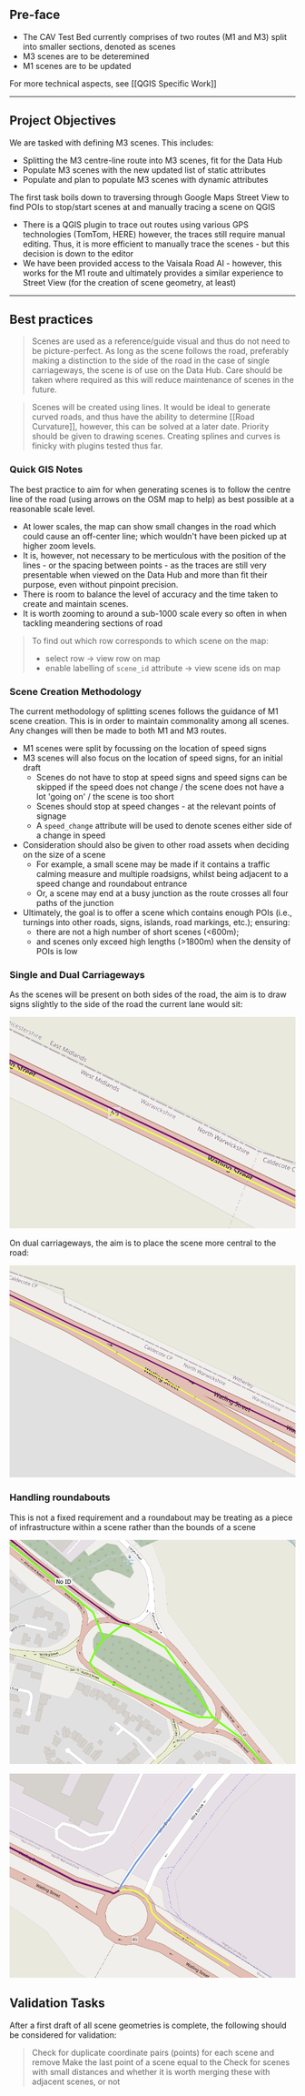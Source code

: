 ## Pre-face
- The CAV Test Bed currently comprises of two routes (M1 and M3) split into smaller sections, denoted as scenes
- M3 scenes are to be deteremined
- M1 scenes are to be updated

For more technical aspects, see [[QGIS Specific Work]]

---

## Project Objectives
We are tasked with defining M3 scenes. This includes:
- Splitting the M3 centre-line route into M3 scenes, fit for the Data Hub
- Populate M3 scenes with the new updated list of static attributes
- Populate and plan to populate M3 scenes with dynamic attributes

The first task boils down to traversing through Google Maps Street View to find POIs to stop/start scenes at and manually tracing a scene on QGIS
- There is a QGIS plugin to trace out routes using various GPS technologies (TomTom, HERE) however, the traces still require manual editing. Thus, it is more efficient to manually trace the scenes - but this decision is down to the editor
- We have been provided access to the Vaisala Road AI - however, this works for the M1 route and ultimately provides a similar experience to Street View (for the creation of scene geometry, at least)

---
## Best practices
> Scenes are used as a reference/guide visual and thus do not need to be picture-perfect. As long as the scene follows the road, preferably making a distinction to the side of the road in the case of single carriageways, the scene is of use on the Data Hub. Care should be taken where required as this will reduce maintenance of scenes in the future.

> Scenes will be created using lines. It would be ideal to generate curved roads, and thus have the ability to determine [[Road Curvature]], however, this can be solved at a later date. Priority should be given to drawing scenes. Creating splines and curves is finicky with plugins tested thus far.

### Quick GIS Notes
The best practice to aim for when generating scenes is to follow the centre line of the road (using arrows on the OSM map to help) as best possible at a reasonable scale level.
- At lower scales, the map can show small changes in the road which could cause an off-center line; which wouldn't have been picked up at higher zoom levels.
- It is, however, not necessary to be merticulous with the position of the lines - or the spacing between points - as the traces are still very presentable when viewed on the Data Hub and more than fit their purpose, even without pinpoint precision.
- There is room to balance the level of accuracy and the time taken to create and maintain scenes.
- It is worth zooming to around a sub-1000 scale every so often in when tackling meandering sections of road

>To find out which row corresponds to which scene on the map:
>- select row -> view row on map
>- enable labelling of `scene_id` attribute -> view scene ids on map

### Scene Creation Methodology

The current methodology of splitting scenes follows the guidance of M1 scene creation. This is in order to maintain commonality among all scenes. Any changes will then be made to both M1 and M3 routes.

- M1 scenes were split by focussing on the location of speed signs
- M3 scenes will also focus on the location of speed signs, for an initial draft
	- Scenes do not have to stop at speed signs and speed signs can be skipped if the speed does not change / the scene does not have a lot 'going on' / the scene is too short
	- Scenes should stop at speed changes - at the relevant points of signage
	- A `speed_change` attribute will be used to denote scenes either side of a change in speed
- Consideration should also be given to other road assets when deciding on the size of a scene
	- For example, a small scene may be made if it contains a traffic calming measure and multiple roadsigns, whilst being adjacent to a speed change and roundabout entrance
	- Or, a scene may end at a busy junction as the route crosses all four paths of the junction
- Ultimately, the goal is to offer a scene which contains enough POIs (i.e., turnings into other roads, signs, islands, road markings, etc.); ensuring:
	- there are not a high number of short scenes (<600m);
	- and scenes only exceed high lengths (>1800m) when the density of POIs is low


### Single and Dual Carriageways

As the scenes will be present on both sides of the road, the aim is to draw signs slightly to the side of the road the current lane would sit: 

![](single_carriageway_1.png)

On dual carriageways, the aim is to place the scene more central to the road:

![](dual_carriageway_1.png)

### Handling roundabouts
This is not a fixed requirement and a roundabout may be treating as a piece of infrastructure within a scene rather than the bounds of a scene

![](roundabout_1.png)

![](roundabout_2.png)


## Validation Tasks

After a first draft of all scene geometries is complete, the following should be considered for validation:
> Check for duplicate coordinate pairs (points) for each scene and remove
> Make the last point of a scene equal to the
> Check for scenes with small distances and whether it is worth merging these with adjacent scenes, or not
